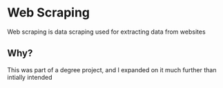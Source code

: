 # Web Scraping #
Web scraping is data scraping used for extracting data from websites

## Why?
This was part of a degree project, and I expanded on it much further than intially intended